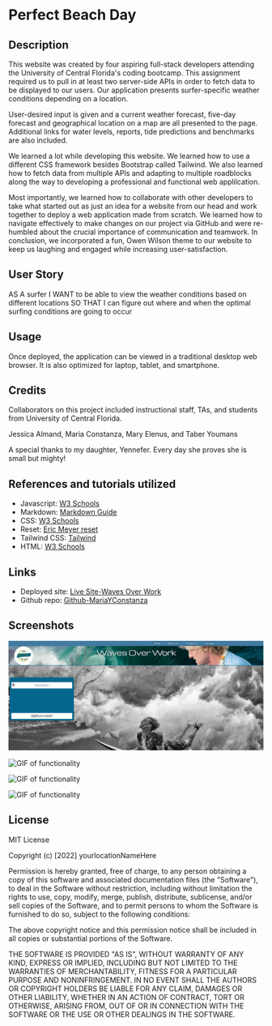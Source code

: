 # Perfect Beach Day

## Description

This website was created by four aspiring full-stack developers attending the University of Central Florida's coding bootcamp. This assignment required us to pull in at least two server-side APIs in order to fetch data to be displayed to our users. Our application presents surfer-specific weather conditions depending on a location. 

User-desired input is given and a current weather forecast, five-day forecast and geographical location on a map are all presented to the page. Additional links for water levels, reports, tide predictions and benchmarks are also included. 

We learned a lot while developing this website. We learned how to use a different CSS framework besides Bootstrap called Tailwind. We also learned how to fetch data from multiple APIs and adapting to multiple roadblocks along the way to developing a professional and functional web applilcation. 

Most importantly, we learned how to collaborate with other developers to take what started out as just an idea for a website from our head and work together to deploy a web application made from scratch. We learned how to navigate effectively to make changes on our project via GitHub and were re-humbled about the crucial importance of communication and teamwork. In conclusion, we incorporated a fun, Owen Wilson theme to our website to keep us laughing and engaged while increasing user-satisfaction. 

## User Story

AS A surfer
I WANT to be able to view the weather conditions based on different locations
SO THAT I can figure out where and when the optimal surfing conditions are going to occur

## Usage

Once deployed, the application can be viewed in a traditional desktop web browser. It is also optimized for laptop, tablet, and smartphone.

## Credits

Collaborators on this project included instructional staff, TAs, and students from University of Central Florida.

Jessica Almand, Maria Constanza, Mary Elenus, and Taber Youmans

A special thanks to my daughter, Yennefer. Every day she proves she is small but mighty!

## References and tutorials utilized
<!-- Remove any pre-filled resources not used in building of project -->
<!-- Add to list using the following format: -->
<!-- * Source Subject: [Source] (https://www.sourceLink.com/) -->
* Javascript: [W3 Schools](https://www.w3schools.com/js/js_intro.asp/)
* Markdown: [Markdown Guide](https://www.markdownguide.org/basic-syntax/)
* CSS: [W3 Schools](https://www.w3schools.com/cssref/)
* Reset: [Eric Meyer reset](https://meyerweb.com/eric/tools/css/reset/)
* Tailwind CSS: [Tailwind](https://tailwindcss.com/)
* HTML: [W3 Schools](https://www.w3schools.com/html/)

## Links
<!-- Add links using the following format: -->
<!-- * Link subject: [Link title](https://www.link.com/) -->

* Deployed site: [Live Site-Waves Over Work](https://mariayconstanza.github.io/beach-day/)
* Github repo: [Github-MariaYConstanza](https://github.com/MariaYConstanza/beach-day)

## Screenshots
<!-- Add screenshots using the following format: -->
<!-- ![Screenshot alt description](directPathOfScreenshots) -->
![Screenshot of live image](./assets/img/surfer_screenshot.png)

![GIF of functionality](directPathHere)

![GIF of functionality](directPathHere)

![GIF of functionality](directPathHere)

## License

MIT License

Copyright (c) [2022] yourlocationNameHere

Permission is hereby granted, free of charge, to any person obtaining a copy
of this software and associated documentation files (the "Software"), to deal
in the Software without restriction, including without limitation the rights
to use, copy, modify, merge, publish, distribute, sublicense, and/or sell
copies of the Software, and to permit persons to whom the Software is
furnished to do so, subject to the following conditions:

The above copyright notice and this permission notice shall be included in all
copies or substantial portions of the Software.

THE SOFTWARE IS PROVIDED "AS IS", WITHOUT WARRANTY OF ANY KIND, EXPRESS OR
IMPLIED, INCLUDING BUT NOT LIMITED TO THE WARRANTIES OF MERCHANTABILITY,
FITNESS FOR A PARTICULAR PURPOSE AND NONINFRINGEMENT. IN NO EVENT SHALL THE
AUTHORS OR COPYRIGHT HOLDERS BE LIABLE FOR ANY CLAIM, DAMAGES OR OTHER
LIABILITY, WHETHER IN AN ACTION OF CONTRACT, TORT OR OTHERWISE, ARISING FROM,
OUT OF OR IN CONNECTION WITH THE SOFTWARE OR THE USE OR OTHER DEALINGS IN THE
SOFTWARE.